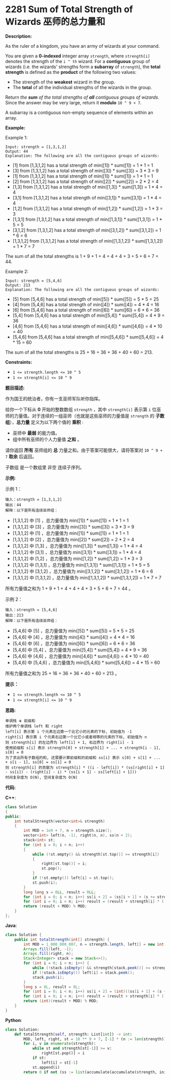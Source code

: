 # 2281 Sum of Total Strength of Wizards 巫师的总力量和

__Description:__

As the ruler of a kingdom, you have an army of wizards at your command.

You are given a __0-indexed__ integer array `strength`, where `strength[i]` denotes the strength of the `i ^ th` wizard. For a __contiguous__ group of wizards (i.e. the wizards' strengths form a __subarray__ of `strength`), the __total strength__ is defined as the __product__ of the following two values:

- The strength of the __weakest__ wizard in the group.
- The __total__ of all the individual strengths of the wizards in the group.

Return _the __sum__ of the total strengths of __all__ contiguous groups of wizards_. Since the answer may be very large, return it __modulo__ `10 ^ 9 + 7`.

A subarray is a contiguous non-empty sequence of elements within an array.

__Example:__

Example 1:

```text
Input: strength = [1,3,1,2]
Output: 44
Explanation: The following are all the contiguous groups of wizards:
```

- [1] from [1,3,1,2] has a total strength of min([1]) \* sum([1]) = 1 \* 1 = 1
- [3] from [1,3,1,2] has a total strength of min([3]) \* sum([3]) = 3 \* 3 = 9
- [1] from [1,3,1,2] has a total strength of min([1]) \* sum([1]) = 1 \* 1 = 1
- [2] from [1,3,1,2] has a total strength of min([2]) \* sum([2]) = 2 \* 2 = 4
- [1,3] from [1,3,1,2] has a total strength of min([1,3]) \* sum([1,3]) = 1 \* 4 = 4
- [3,1] from [1,3,1,2] has a total strength of min([3,1]) \* sum([3,1]) = 1 \* 4 = 4
- [1,2] from [1,3,1,2] has a total strength of min([1,2]) \* sum([1,2]) = 1 \* 3 = 3
- [1,3,1] from [1,3,1,2] has a total strength of min([1,3,1]) \* sum([1,3,1]) = 1 \* 5 = 5
- [3,1,2] from [1,3,1,2] has a total strength of min([3,1,2]) \* sum([3,1,2]) = 1 \* 6 = 6
- [1,3,1,2] from [1,3,1,2] has a total strength of min([1,3,1,2]) \* sum([1,3,1,2]) = 1 \* 7 = 7

The sum of all the total strengths is 1 + 9 + 1 + 4 + 4 + 4 + 3 + 5 + 6 + 7 = 44.

Example 2:

```text
Input: strength = [5,4,6]
Output: 213
Explanation: The following are all the contiguous groups of wizards: 
```

- [5] from [5,4,6] has a total strength of min([5]) \* sum([5]) = 5 \* 5 = 25
- [4] from [5,4,6] has a total strength of min([4]) \* sum([4]) = 4 \* 4 = 16
- [6] from [5,4,6] has a total strength of min([6]) \* sum([6]) = 6 \* 6 = 36
- [5,4] from [5,4,6] has a total strength of min([5,4]) \* sum([5,4]) = 4 \* 9 = 36
- [4,6] from [5,4,6] has a total strength of min([4,6]) \* sum([4,6]) = 4 \* 10 = 40
- [5,4,6] from [5,4,6] has a total strength of min([5,4,6]) \* sum([5,4,6]) = 4 \* 15 = 60

The sum of all the total strengths is 25 + 16 + 36 + 36 + 40 + 60 = 213.

__Constraints:__

- `1 <= strength.length <= 10 ^ 5`
- `1 <= strength[i] <= 10 ^ 9`

__题目描述:__

作为国王的统治者，你有一支巫师军队听你指挥。

给你一个下标从 __0__ 开始的整数数组 `strength` ，其中 `strength[i]` 表示第 `i` 位巫师的力量值。对于连续的一组巫师（也就是这些巫师的力量值是 `strength` 的 __子数组__），__总力量__ 定义为以下两个值的 __乘积__ :

- 巫师中 __最弱__ 的能力值。
- 组中所有巫师的个人力量值 __之和__ 。

请你返回 __所有__ 巫师组的 __总__ 力量之和。由于答案可能很大，请将答案对 `10 ^ 9 + 7` __取余__ 后返回。

子数组 是一个数组里 非空 连续子序列。

__示例:__

示例 1：

```text
输入：strength = [1,3,1,2]
输出：44
解释：以下是所有连续巫师组：
```

- [1,3,1,2] 中 [1] ，总力量值为 min([1]) \* sum([1]) = 1 \* 1 = 1
- [1,3,1,2] 中 [3] ，总力量值为 min([3]) \* sum([3]) = 3 \* 3 = 9
- [1,3,1,2] 中 [1] ，总力量值为 min([1]) \* sum([1]) = 1 \* 1 = 1
- [1,3,1,2] 中 [2] ，总力量值为 min([2]) \* sum([2]) = 2 \* 2 = 4
- [1,3,1,2] 中 [1,3] ，总力量值为 min([1,3]) \* sum([1,3]) = 1 \* 4 = 4
- [1,3,1,2] 中 [3,1] ，总力量值为 min([3,1]) \* sum([3,1]) = 1 \* 4 = 4
- [1,3,1,2] 中 [1,2] ，总力量值为 min([1,2]) \* sum([1,2]) = 1 \* 3 = 3
- [1,3,1,2] 中 [1,3,1] ，总力量值为 min([1,3,1]) \* sum([1,3,1]) = 1 \* 5 = 5
- [1,3,1,2] 中 [3,1,2] ，总力量值为 min([3,1,2]) \* sum([3,1,2]) = 1 \* 6 = 6
- [1,3,1,2] 中 [1,3,1,2] ，总力量值为 min([1,3,1,2]) \* sum([1,3,1,2]) = 1 \* 7 = 7

所有力量值之和为 1 + 9 + 1 + 4 + 4 + 4 + 3 + 5 + 6 + 7 = 44 。

示例 2：

```text
输入：strength = [5,4,6]
输出：213
解释：以下是所有连续巫师组：
```

- [5,4,6] 中 [5] ，总力量值为 min([5]) \* sum([5]) = 5 \* 5 = 25
- [5,4,6] 中 [4] ，总力量值为 min([4]) \* sum([4]) = 4 \* 4 = 16
- [5,4,6] 中 [6] ，总力量值为 min([6]) \* sum([6]) = 6 \* 6 = 36
- [5,4,6] 中 [5,4] ，总力量值为 min([5,4]) \* sum([5,4]) = 4 \* 9 = 36
- [5,4,6] 中 [4,6] ，总力量值为 min([4,6]) \* sum([4,6]) = 4 \* 10 = 40
- [5,4,6] 中 [5,4,6] ，总力量值为 min([5,4,6]) \* sum([5,4,6]) = 4 \* 15 = 60

所有力量值之和为 25 + 16 + 36 + 36 + 40 + 60 = 213 。

__提示：__

- `1 <= strength.length <= 10 ^ 5`
- `1 <= strength[i] <= 10 ^ 9`

__思路:__

```text
单调栈 ➕ 前缀和
维护两个单调栈 left 和 right
left[i] 表示第 i 个元素左边第一个比它小的元素的下标, 初始值为 -1
right[i] 表示第 i 个元素右边第一个比它小或者相等的元素的下标, 初始值为 n
则 strength[i] 的左边界为 left[i] + 1, 右边界为 right[i] - 1
使用前缀和 s[i] 表示 strength[0] + strength[1] + ... + strength[i - 1], s[0] = 0
为了求出所有子数组的和, 还需要计算前缀和的前缀和 ss[i] 表示 s[0] + s[1] + ... + s[i - 1], ss[0] = ss[1] = 0
则 strength[i] 的贡献为 strength[i] * ((i - left[i]) * (ss[right[i] + 1] - ss[i]) - (right[i] - i) * (ss[i + 1] - ss[left[i] + 1]))
时间复杂度为 O(N), 空间复杂度为 O(N)
```

__代码:__

__C++__:

```C++
class Solution 
{
public:
    int totalStrength(vector<int>& strength) 
    {
        int MOD = 1e9 + 7, n = strength.size();
        vector<int> left(n, -1), right(n, n), ss(n + 2);
        stack<int> st;
        for (int i = 0; i < n; i++) 
        {
            while (!st.empty() && strength[st.top()] >= strength[i]) 
            {
                right[st.top()] = i;
                st.pop();
            }
            if (!st.empty()) left[i] = st.top();
            st.push(i);
        }
        long long s = 0LL, result = 0LL;
        for (int i = 0; i < n; i++) ss[i + 2] = (ss[i + 1] + (s += strength[i]) % MOD) % MOD;
        for (int i = 0; i < n; i++) result = (result + strength[i] * (((long long)(i - left[i]) * (ss[right[i] + 1] - ss[i + 1]) - (long long)(right[i] - i) * (ss[i + 1] - ss[left[i] + 1])) % MOD)) % MOD;
        return (result + MOD) % MOD;
    }
};
```

__Java__:

```Java
class Solution {
    public int totalStrength(int[] strength) {
        int MOD = 1_000_000_007, n = strength.length, left[] = new int[n], right[] = new int[n], ss[] = new int[n + 2];
        Arrays.fill(left, -1);
        Arrays.fill(right, n);
        Stack<Integer> stack = new Stack<>();
        for (int i = 0; i < n; i++) {
            while (!stack.isEmpty() && strength[stack.peek()] >= strength[i]) right[stack.pop()] = i;
            if (!stack.isEmpty()) left[i] = stack.peek();
            stack.push(i);
        }
        long s = 0L, result = 0L;
        for (int i = 0; i < n; i++) ss[i + 2] = (int)((ss[i + 1] + (s += strength[i]) % MOD) % MOD);
        for (int i = 0; i < n; i++) result = (result + strength[i] * (((long)(i - left[i]) * (ss[right[i] + 1] - ss[i + 1]) - (long)(right[i] - i) * (ss[i + 1] - ss[left[i] + 1])) % MOD)) % MOD;
        return (int)(result + MOD) % MOD;
    }
}
```

__Python__:

```Python
class Solution:
    def totalStrength(self, strength: List[int]) -> int:
        MOD, left, right, st = 10 ** 9 + 7, [-1] * (n := len(strength)), [n] * n, []
        for i, v in enumerate(strength):
            while st and strength[st[-1]] >= v: 
                right[st.pop()] = i
            if st: 
                left[i] = st[-1]
            st.append(i)
        return 0 if not (ss := list(accumulate(accumulate(strength, initial=0), initial=0))) else sum(v * ((i - left[i]) * (ss[right[i] + 1] - ss[i + 1]) - (right[i] - i) * (ss[i + 1] - ss[left[i] + 1])) for i, v in enumerate(strength)) % MOD
```
